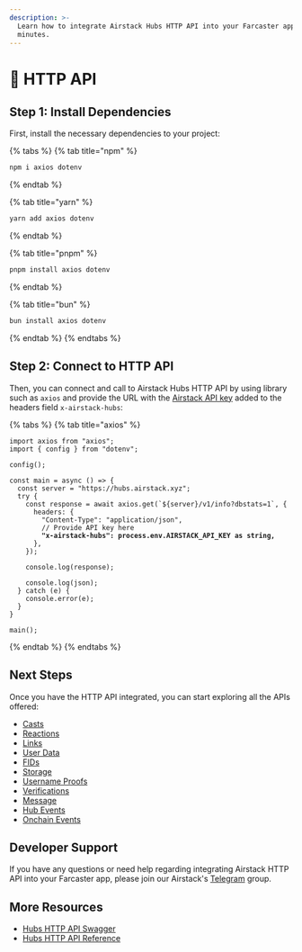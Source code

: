 ```yaml
---
description: >-
  Learn how to integrate Airstack Hubs HTTP API into your Farcaster app within
  minutes.
---
```


# 📠 HTTP API

## Step 1: Install Dependencies

First, install the necessary dependencies to your project:

{% tabs %}
{% tab title="npm" %}
```sh
npm i axios dotenv
```
{% endtab %}

{% tab title="yarn" %}
```sh
yarn add axios dotenv
```
{% endtab %}

{% tab title="pnpm" %}
```sh
pnpm install axios dotenv
```
{% endtab %}

{% tab title="bun" %}
```sh
bun install axios dotenv
```
{% endtab %}
{% endtabs %}

## Step 2: Connect to HTTP API

Then, you can connect and call to Airstack Hubs HTTP API by using library such as `axios` and provide the URL with the [Airstack API key](../../../get-api-key.md) added to the headers field `x-airstack-hubs`:

{% tabs %}
{% tab title="axios" %}
<pre class="language-typescript"><code class="lang-typescript">import axios from "axios";
import { config } from "dotenv";

config();

const main = async () => {
  const server = "https://hubs.airstack.xyz";
  try {
    const response = await axios.get(`${server}/v1/info?dbstats=1`, {
      headers: {
        "Content-Type": "application/json",
        // Provide API key here
<strong>        "x-airstack-hubs": process.env.AIRSTACK_API_KEY as string,
</strong>      },
    });
  
    console.log(response);
  
    console.log(json);
  } catch (e) {
    console.error(e);
  }
}

main();
</code></pre>
{% endtab %}
{% endtabs %}

## Next Steps

Once you have the HTTP API integrated, you can start exploring all the APIs offered:

* [Casts](../casts.md)
* [Reactions](../reactions.md)
* [Links](../links.md)
* [User Data](../user-data.md)
* [FIDs](../fids.md)
* [Storage](../storage.md)
* [Username Proofs](../username-proofs.md)
* [Verifications](../verifcations.md)
* [Message](../message.md)
* [Hub Events](../hub-events.md)
* [Onchain Events](../onchain-events.md)

## Developer Support

If you have any questions or need help regarding integrating Airstack HTTP API into your Farcaster app, please join our Airstack's [Telegram](https://t.me/+1k3c2FR7z51mNDRh) group.

## More Resources

* [Hubs HTTP API Swagger](https://swagger.airstack.xyz)
* [Hubs HTTP API Reference](https://docs.farcaster.xyz/reference/hubble/httpapi/httpapi)

